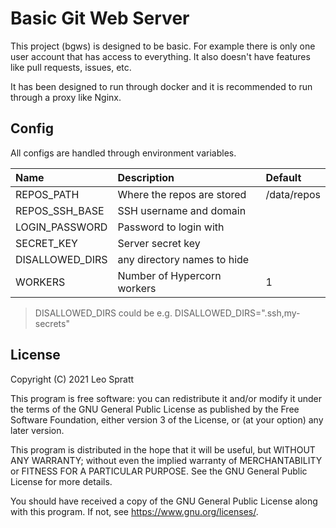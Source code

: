 # Basic Git Web Server
This project (bgws) is designed to be basic. For example there is only one user account that has access to everything. It also doesn't have features like pull requests, issues, etc.

It has been designed to run through docker and it is recommended to run through a proxy like Nginx.

## Config
All configs are handled through environment variables.

| Name            | Description                 | Default     |
|:----------------|:----------------------------|:------------|
| REPOS_PATH      | Where the repos are stored  | /data/repos |
| REPOS_SSH_BASE  | SSH username and domain     |             |
| LOGIN_PASSWORD  | Password to login with      |             |
| SECRET_KEY      | Server secret key           |             |
| DISALLOWED_DIRS | any directory names to hide |             |
| WORKERS         | Number of Hypercorn workers | 1           |

> DISALLOWED_DIRS could be e.g. DISALLOWED_DIRS=".ssh,my-secrets"

## License
Copyright (C) 2021 Leo Spratt

This program is free software: you can redistribute it and/or modify
it under the terms of the GNU General Public License as published by
the Free Software Foundation, either version 3 of the License, or
(at your option) any later version.

This program is distributed in the hope that it will be useful,
but WITHOUT ANY WARRANTY; without even the implied warranty of
MERCHANTABILITY or FITNESS FOR A PARTICULAR PURPOSE.  See the
GNU General Public License for more details.

You should have received a copy of the GNU General Public License
along with this program.  If not, see <https://www.gnu.org/licenses/>.
